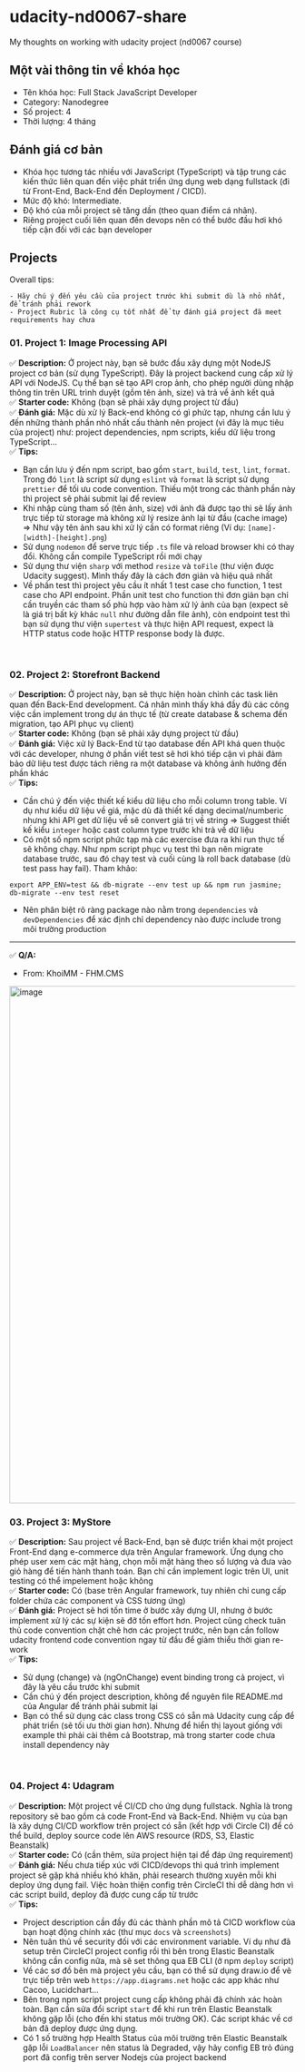 # udacity-nd0067-share
My thoughts on working with udacity project (nd0067 course)

## Một vài thông tin về khóa học
+ Tên khóa học: Full Stack JavaScript Developer
+ Category: Nanodegree
+ Số project: 4
+ Thời lượng: 4 tháng


## Đánh giá cơ bản
+ Khóa học tương tác nhiều với JavaScript (TypeScript) và tập trung các kiến thức liên quan đến việc phát triển ứng dụng web dạng fullstack (đi từ Front-End, Back-End đến Deployment / CICD).
+ Mức độ khó: Intermediate.
+ Độ khó của mỗi project sẽ tăng dần (theo quan điểm cá nhân).
+ Riêng project cuối liên quan đến devops nên có thể bước đầu hơi khó tiếp cận đối với các bạn developer

## Projects
Overall tips:
```
- Hãy chú ý đến yêu cầu của project trước khi submit dù là nhỏ nhất, để tránh phải rework
- Project Rubric là công cụ tốt nhất để tự đánh giá project đã meet requirements hay chưa
```

### 01. Project 1: Image Processing API
:white_check_mark: **Description:**
Ở project này, bạn sẽ bước đầu xây dựng một NodeJS project cơ bản (sử dụng TypeScript).
Đây là project backend cung cấp xử lý API với NodeJS. Cụ thể bạn sẽ tạo API crop ảnh, cho phép người dùng nhập thông tin trên URL trình duyệt (gồm tên ảnh, size) và trả về ảnh kết quả
<br/>
:white_check_mark: **Starter code:**
Không (bạn sẽ phải xây dựng project từ đầu)
<br/>
:white_check_mark: **Đánh giá:**
Mặc dù xử lý Back-end không có gì phức tạp, nhưng cần lưu ý đến những thành phần nhỏ nhất cấu thành nên project (vì đây là mục tiêu của project) như: project dependencies, npm scripts, kiểu dữ liệu trong TypeScript...
<br/>
:white_check_mark: **Tips:**
- Bạn cần lưu ý đến npm script, bao gồm `start`, `build`, `test`, `lint`, `format`. Trong đó `lint` là script sử dụng `eslint` và `format` là script sử dụng `prettier` để tối ưu code convention. Thiếu một trong các thành phần này thì project sẽ phải submit lại để review
- Khi nhập cùng tham số (tên ảnh, size) với ảnh đã được tạo thì sẽ lấy ảnh trực tiếp từ storage mà không xử lý resize ảnh lại từ đầu (cache image) => Như vậy tên ảnh sau khi xử lý cần có format riêng (Ví dụ: `[name]-[width]-[height].png`)
- Sử dụng `nodemon` để serve trực tiếp `.ts` file và reload browser khi có thay đổi. Không cần compile TypeScript rồi mới chạy
- Sử dụng thư viện `sharp` với method `resize` và `toFile` (thư viện được Udacity suggest). Mình thấy đây là cách đơn giản và hiệu quả nhất
- Về phần test thì project yêu cầu ít nhất 1 test case cho function, 1 test case cho API endpoint. Phần unit test cho function thì đơn giản bạn chỉ cần truyền các tham số phù hợp vào hàm xử lý ảnh của bạn (expect sẽ là giá trị bất kỳ khác `null` như đường dẫn file ảnh), còn endpoint test thì bạn sử dụng thư viện `supertest` và thực hiện API request, expect là HTTP status code hoặc HTTP response body là được.
<br/>

### 02. Project 2: Storefront Backend
:white_check_mark: **Description:**
Ở project này, bạn sẽ thực hiện hoàn chỉnh các task liên quan đến Back-End development. Cá nhân mình thấy khá đầy đủ các công việc cần implement trong dự án thực tế (từ create database & schema đến migration, tạo API phục vụ client)
<br/>
:white_check_mark: **Starter code:**
Không (bạn sẽ phải xây dựng project từ đầu)
<br/>
:white_check_mark: **Đánh giá:**
Việc xử lý Back-End từ tạo database đến API khá quen thuộc với các developer, nhưng ở phần viết test sẽ hơi khó tiếp cận vì phải đảm bảo dữ liệu test được tách riêng ra một database và không ảnh hưởng đến phần khác
<br/>
:white_check_mark: **Tips:**
- Cần chú ý đến việc thiết kế kiểu dữ liệu cho mỗi column trong table. Ví dụ như kiểu dữ liệu về giá, mặc dù đã thiết kế dạng decimal/numberic nhưng khi API get dữ liệu về sẽ convert giá trị về string => Suggest thiết kế kiểu `integer` hoặc cast column type trước khi trả về dữ liệu
- Có một số npm script phức tạp mà các exercise đưa ra khi run thực tế sẽ không chạy. Như npm script phục vụ test thì bạn nên migrate database trước, sau đó chạy test và cuối cùng là roll back database (dù test pass hay fail). Tham khảo:
```
export APP_ENV=test && db-migrate --env test up && npm run jasmine; db-migrate --env test reset
```
- Nên phân biệt rõ ràng package nào nằm trong `dependencies` và `devDependencies` để xác định chỉ dependency nào
được include trong môi trường production
---
:white_check_mark: **Q/A:**
- From: KhoiMM - FHM.CMS
<img width="912" alt="image" src="https://github.com/trunglecntt/udacity-nd0067-share/assets/20870396/300a900e-62bf-4011-85a8-8b842949243d">


### 03. Project 3: MyStore
:white_check_mark: **Description:**
Sau project về Back-End, bạn sẽ được triển khai một project Front-End dạng e-commerce dựa trên Angular framework. Ứng dụng cho phép user xem các mặt hàng, chọn mỗi mặt hàng theo số lượng và đưa vào giỏ hàng để tiến hành thanh toán. Bạn chỉ cần implement logic trên UI, unit testing có thể impelement hoặc không
<br/>
:white_check_mark: **Starter code:**
Có (base trên Angular framework, tuy nhiên chỉ cung cấp folder chứa các component và CSS tương ứng)
<br/>
:white_check_mark: **Đánh giá:**
Project sẽ hơi tốn time ở bước xây dựng UI, nhưng ở bước implement xử lý các sự kiện sẽ đỡ tốn effort hơn. Project cũng check tuân thủ code convention chặt chẽ hơn các project trước, nên bạn cần follow udacity frontend code convention ngay từ đầu để giảm thiểu thời gian re-work
<br/>
:white_check_mark: **Tips:**
- Sử dụng (change) và (ngOnChange) event binding trong cả project, vì đây là yêu cầu trước khi submit
- Cần chú ý đến project description, không để nguyên file README.md của Angular để tránh phải submit lại
- Bạn có thể sử dụng các class trong CSS có sẵn mà Udacity cung cấp để phát triển (sẽ tối ưu thời gian hơn).
Nhưng để hiển thị layout giống với example thì phải cài thêm cả Bootstrap, mà trong starter code chưa install dependency này
<br/>

### 04. Project 4: Udagram
:white_check_mark: **Description:**
Một project về CI/CD cho ứng dụng fullstack. Nghĩa là trong repository sẽ bao gồm cả code Front-End và Back-End. Nhiệm vụ của bạn là xây dựng CI/CD workflow trên project có sẵn (kết hợp với Circle CI) để có thể build, deploy source code lên AWS resource (RDS, S3, Elastic Beanstalk)
<br/>
:white_check_mark: **Starter code:**
Có (cần thêm, sửa project hiện tại để đáp ứng requirement)
<br/>
:white_check_mark: **Đánh giá:**
Nếu chưa tiếp xúc với CICD/devops thì quá trình implement project sẽ gặp khá nhiều khó khăn, phải research thường xuyên mỗi khi deploy ứng dụng fail. Việc hoàn thiện config trên CircleCI thì dễ dàng hơn vì các script build, deploy đã được cung cấp từ trước
<br/>
:white_check_mark: **Tips:**
- Project description cần đầy đủ các thành phần mô tả CICD workflow của bạn hoạt động chính xác (thư mục `docs` và `screenshots`)
- Nên tuân thủ về security đối với các environment variable. Ví dụ như đã setup trên CircleCI project config rồi thì bên trong Elastic Beanstalk không cần config nữa, mà sẽ set thông qua EB CLI (ở npm `deploy` script)
- Về các sơ đồ bên mà project yêu cầu, bạn có thể sử dụng draw.io để vẽ trực tiếp trên web `https://app.diagrams.net` hoặc các app khác như Cacoo, Lucidchart...
- Bên trong npm script project cung cấp không phải đã chính xác hoàn toàn. Bạn cần sửa đổi script `start` để khi run trên Elastic Beanstalk không gặp lỗi (cho đến khi status môi trường OK). Các script khác về cơ bản đã deploy được ứng dụng.
- Có 1 số trường hợp Health Status của môi trường trên Elastic Beanstalk gặp lỗi `LoadBalancer` nên status là Degraded, vậy hãy config EB trỏ đúng port đã config trên server Nodejs của project backend

